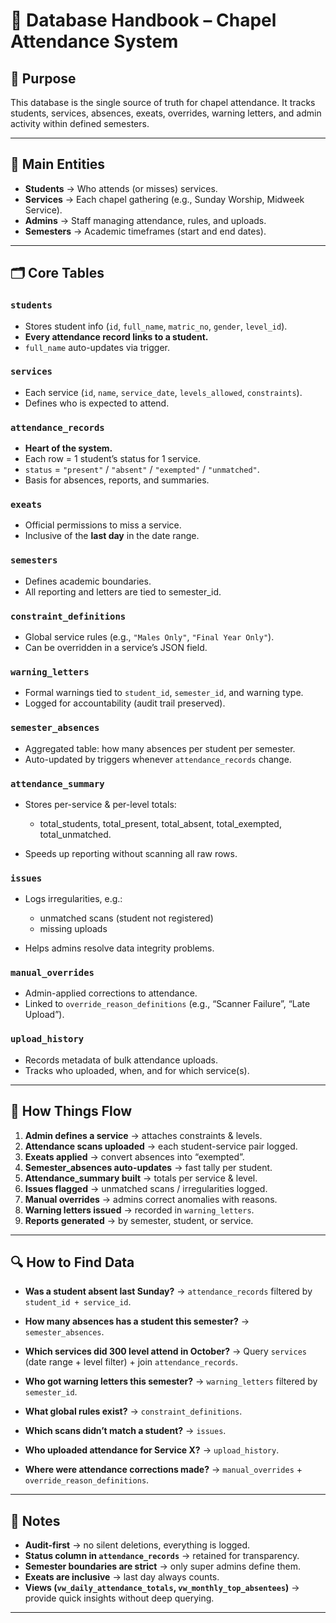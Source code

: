 # 📖 Database Handbook – Chapel Attendance System

## 🎯 Purpose

This database is the single source of truth for chapel attendance.
It tracks students, services, absences, exeats, overrides, warning letters, and admin activity within defined semesters.

---

## 👥 Main Entities

* **Students** → Who attends (or misses) services.
* **Services** → Each chapel gathering (e.g., Sunday Worship, Midweek Service).
* **Admins** → Staff managing attendance, rules, and uploads.
* **Semesters** → Academic timeframes (start and end dates).

---

## 🗂️ Core Tables

### `students`

* Stores student info (`id`, `full_name`, `matric_no`, `gender`, `level_id`).
* **Every attendance record links to a student.**
* `full_name` auto-updates via trigger.

### `services`

* Each service (`id`, `name`, `service_date`, `levels_allowed`, `constraints`).
* Defines who is expected to attend.

### `attendance_records`

* **Heart of the system.**
* Each row = 1 student’s status for 1 service.
* `status` = `"present"` / `"absent"` / `"exempted"` / `"unmatched"`.
* Basis for absences, reports, and summaries.

### `exeats`

* Official permissions to miss a service.
* Inclusive of the **last day** in the date range.

### `semesters`

* Defines academic boundaries.
* All reporting and letters are tied to semester\_id.

### `constraint_definitions`

* Global service rules (e.g., `"Males Only"`, `"Final Year Only"`).
* Can be overridden in a service’s JSON field.

### `warning_letters`

* Formal warnings tied to `student_id`, `semester_id`, and warning type.
* Logged for accountability (audit trail preserved).

### `semester_absences`

* Aggregated table: how many absences per student per semester.
* Auto-updated by triggers whenever `attendance_records` change.

### `attendance_summary`

* Stores per-service & per-level totals:

  * total\_students, total\_present, total\_absent, total\_exempted, total\_unmatched.
* Speeds up reporting without scanning all raw rows.

### `issues`

* Logs irregularities, e.g.:

  * unmatched scans (student not registered)
  * missing uploads
* Helps admins resolve data integrity problems.

### `manual_overrides`

* Admin-applied corrections to attendance.
* Linked to `override_reason_definitions` (e.g., “Scanner Failure”, “Late Upload”).

### `upload_history`

* Records metadata of bulk attendance uploads.
* Tracks who uploaded, when, and for which service(s).

---

## 🔄 How Things Flow

1. **Admin defines a service** → attaches constraints & levels.
2. **Attendance scans uploaded** → each student-service pair logged.
3. **Exeats applied** → convert absences into “exempted”.
4. **Semester\_absences auto-updates** → fast tally per student.
5. **Attendance\_summary built** → totals per service & level.
6. **Issues flagged** → unmatched scans / irregularities logged.
7. **Manual overrides** → admins correct anomalies with reasons.
8. **Warning letters issued** → recorded in `warning_letters`.
9. **Reports generated** → by semester, student, or service.

---

## 🔍 How to Find Data

* **Was a student absent last Sunday?**
  → `attendance_records` filtered by `student_id + service_id`.

* **How many absences has a student this semester?**
  → `semester_absences`.

* **Which services did 300 level attend in October?**
  → Query `services` (date range + level filter) + join `attendance_records`.

* **Who got warning letters this semester?**
  → `warning_letters` filtered by `semester_id`.

* **What global rules exist?**
  → `constraint_definitions`.

* **Which scans didn’t match a student?**
  → `issues`.

* **Who uploaded attendance for Service X?**
  → `upload_history`.

* **Where were attendance corrections made?**
  → `manual_overrides` + `override_reason_definitions`.

---

## 📌 Notes

* **Audit-first** → no silent deletions, everything is logged.
* **Status column in `attendance_records`** → retained for transparency.
* **Semester boundaries are strict** → only super admins define them.
* **Exeats are inclusive** → last day always counts.
* **Views (`vw_daily_attendance_totals`, `vw_monthly_top_absentees`)**
  → provide quick insights without deep querying.

---
